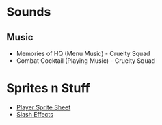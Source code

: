 # Sounds
## Music
 - Memories of HQ (Menu Music) - Cruelty Squad
 - Combat Cocktail (Playing Music) - Cruelty Squad
# Sprites n Stuff
- [Player Sprite Sheet](https://craftpix.net/freebies/free-vampire-pixel-art-sprite-sheets/)
- [Slash Effects](https://opengameart.org/content/weapon-slash-effect)
